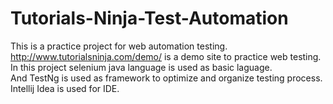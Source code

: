 # Tutorials-Ninja-Test-Automation
This is a practice project for web automation testing. 
http://www.tutorialsninja.com/demo/ is a demo site to practice web testing. 
In this project selenium java language is used as basic laguage.  
And TestNg is used as framework to optimize and organize testing process. 
Intellij Idea is used for IDE.
